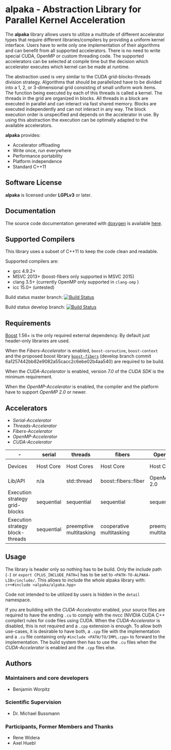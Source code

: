 **alpaka** - Abstraction Library for Parallel Kernel Acceleration
=================================================================

The **alpaka** library allows users to utilize a multitude of different accelerator types that require different libraries/compilers by providing a uniform kernel interface.
Users have to write only one implementation of their algorithms and can benefit from all supported accelerators.
There is no need to write special CUDA, OpenMP or custom threading code.
The supported accelerators can be selected at compile time but the decision which accelerator executes which kernel can be made at runtime.

The abstraction used is very similar to the CUDA grid-blocks-threads division strategy.
Algorithms that should be parallelized have to be divided into a 1, 2, or 3-dimensional grid consisting of small uniform work items.
The function being executed by each of this threads is called a kernel. 
The threads in the grid are organized in blocks.
All threads in a block are executed in parallel and can interact via fast shared memory.
Blocks are executed independently and can not interact in any way.
The block execution order is unspecified and depends on the accelerator in use.
By using this abstraction the execution can be optimally adapted to the available accelerators.

**alpaka** provides:
 - Accelerator offloading
 - Write once, run everywhere
 - Performance portability
 - Platform independence
 - Standard C++11
 
Software License
----------------

**alpaka** is licensed under **LGPLv3** or later.


Documentation
-------------

The source code documentation generated with [doxygen](http://www.doxygen.org) is available [here](http://computationalradiationphysics.github.io/alpaka/).


Supported Compilers
-------------------

This library uses a subset of C++11 to keep the code clean and readable.

Supported compilers are:
- gcc 4.9.2+
- MSVC 2013+ (boost-fibers only supported in MSVC 2015)
- clang 3.5+ (currently OpenMP only supported in `clang-omp` )
- icc 15.0+ (untested)

Build status master branch: [![Build Status](https://travis-ci.org/ComputationalRadiationPhysics/alpaka.svg?branch=master)](https://travis-ci.org/ComputationalRadiationPhysics/alpaka)

Build status develop branch: [![Build Status](https://travis-ci.org/ComputationalRadiationPhysics/alpaka.svg?branch=develop)](https://travis-ci.org/ComputationalRadiationPhysics/alpaka)


Requirements
------------

[Boost](http://boost.org/) 1.56+ is the only required external dependency.
By default just header-only libraries are used.

When the *Fibers-Accelerator* is enabled, `boost-coroutine`, `boost-context` and the proposed boost library [`boost-fibers`](https://github.com/olk/boost-fiber) (develop branch commit 6a1257442bb82e9082a55cacc2c6ebe02b4aa540) are required to be build.

When the *CUDA-Accelerator* is enabled, version *7.0* of the *CUDA SDK* is the minimum requirement.

When the *OpenMP-Accelerator* is enabled, the compiler and the platform have to support *OpenMP 2.0* or newer.


Accelerators
------------
- *Serial-Accelerator*
- *Threads-Accelerator*
- *Fibers-Accelerator*
- *OpenMP-Accelerator*
- *CUDA-Accelerator*

|-|serial|threads|fibers|OpenMP|CUDA|
|---|---|---|---|---|---|
|Devices|Host Core|Host Cores|Host Core|Host Cores|NVIDIA GPUs|
|Lib/API|n/a| std::thread | boost::fibers::fiber |OpenMP 2.0|CUDA 7.0|
|Execution strategy grid-blocks|sequential|sequential|sequential|sequential|undefined|
|Execution strategy block-threads|sequential|preemptive multitasking|cooperative multitasking|preemptive multitasking|lock-step within warps|


Usage
-----

The library is header only so nothing has to be build.
Only the include path (`-I` or `export CPLUS_INCLUDE_PATH=`) has to be set to `<PATH-TO-ALPAKA-LIB>/include/`.
This allows to include the whole alpaka library with: `c++#include <alpaka/alpaka.hpp>`

Code not intended to be utilized by users is hidden in the `detail` namespace.

If you are building with the *CUDA-Accelerator* enabled, your source files are required to have the ending `.cu` to comply with the nvcc (NVIDIA CUDA C++ compiler) rules for code files using CUDA.
When the *CUDA-Accelerator* is disabled, this is not required and a `.cpp` extension is enough.
To allow both use-cases, it is desirable to have both, a `.cpp` file with the implementation and a `.cu` file containing only `#include <PATH/TO/IMPL.cpp>` to forward to the implementation.
The build system then has to use the `.cu` files when the *CUDA-Accelerator* is enabled and the `.cpp` files else.


Authors
-------

### Maintainers and core developers

- Benjamin Worpitz

### Scientific Supervision

- Dr. Michael Bussmann

### Participants, Former Members and Thanks

- Rene Widera
- Axel Huebl
